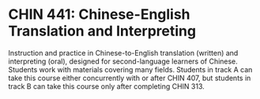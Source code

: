 # CHIN 441: Chinese-English Translation and Interpreting

Instruction and practice in Chinese-to-English translation (written) and interpreting (oral), designed for second-language learners of Chinese. Students work with materials covering many fields. Students in track A can take this course either concurrently with or after CHIN 407, but students in track B can take this course only after completing CHIN 313.